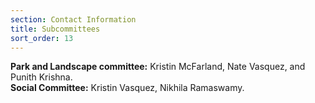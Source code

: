 ```yaml
---
section: Contact Information
title: Subcommittees
sort_order: 13
---
```


**Park and Landscape committee:** Kristin McFarland, Nate Vasquez, and Punith Krishna. <br />
**Social Committee:** Kristin Vasquez, Nikhila Ramaswamy.

